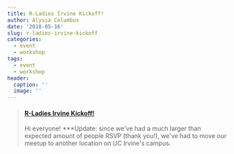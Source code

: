 ```yaml
---
title: R-Ladies Irvine Kickoff!
author: Alyssa Columbus
date: '2018-05-16'
slug: r-ladies-irvine-kickoff
categories:
  - event
  - workshop
tags:
  - event
  - workshop
header:
  caption: ''
  image: ''
---
```


<blockquote class="embedly-card"><h4><a href="https://www.meetup.com/rladies-irvine/events/249822921/">R-Ladies Irvine Kickoff!</a></h4><p>Hi everyone! ***Update: since we've had a much larger than expected amount of people RSVP (thank you!), we've had to move our meetup to another location on UC Irvine's campus.</p></blockquote>
<script async src="//cdn.embedly.com/widgets/platform.js" charset="UTF-8"></script>